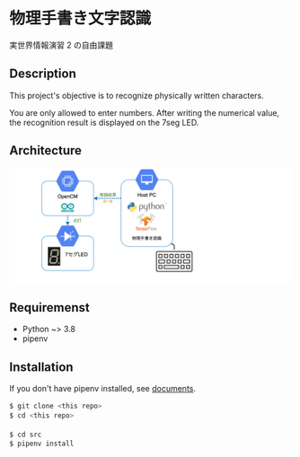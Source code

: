 # 物理手書き文字認識

実世界情報演習 2 の自由課題

## Description

This project's objective is to recognize physically written characters.

You are only allowed to enter numbers. After writing the numerical value, the recognition result is displayed on the 7seg LED.

## Architecture

![](./image/architecture.png)

## Requiremenst

- Python ~> 3.8
- pipenv

## Installation

If you don't have pipenv installed, see [documents](https://github.com/pypa/pipenv).

```sh
$ git clone <this repo>
$ cd <this repo>

$ cd src
$ pipenv install
```
